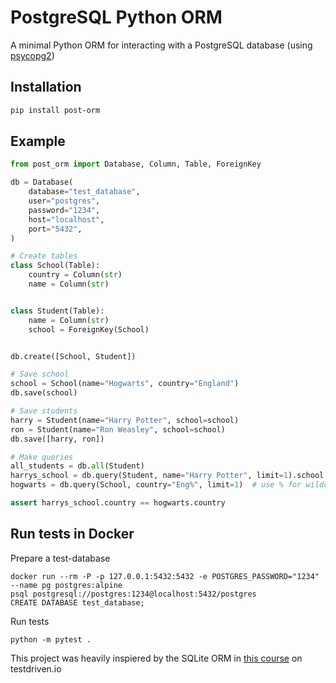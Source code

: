 # PostgreSQL Python ORM
A minimal Python ORM for interacting with a PostgreSQL database (using [psycopg2](https://pypi.org/project/psycopg2/)) <br />

## Installation

```bash
pip install post-orm
```
## Example
```python
from post_orm import Database, Column, Table, ForeignKey

db = Database(
    database="test_database",
    user="postgres",
    password="1234",
    host="localhost",
    port="5432",
)

# Create tables
class School(Table):
    country = Column(str)
    name = Column(str)


class Student(Table):
    name = Column(str)
    school = ForeignKey(School)


db.create([School, Student])

# Save school
school = School(name="Hogwarts", country="England")
db.save(school)

# Save students
harry = Student(name="Harry Potter", school=school)
ron = Student(name="Ron Weasley", school=school)
db.save([harry, ron])

# Make queries
all_students = db.all(Student)
harrys_school = db.query(Student, name="Harry Potter", limit=1).school # use limit=1 to return a single object.
hogwarts = db.query(School, country="Eng%", limit=1)  # use % for wildcard search.

assert harrys_school.country == hogwarts.country
```

## Run tests in Docker <br />
Prepare a test-database
```
docker run --rm -P -p 127.0.0.1:5432:5432 -e POSTGRES_PASSWORD="1234" --name pg postgres:alpine
psql postgresql://postgres:1234@localhost:5432/postgres
CREATE DATABASE test_database;
```
Run tests 
```
python -m pytest .
```
This project was heavily inspiered by the SQLite ORM in [this course](https://testdriven.io/authors/rahmonov/) on testdriven.io
